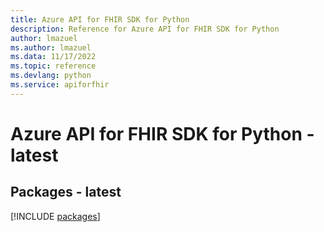 ```yaml
---
title: Azure API for FHIR SDK for Python
description: Reference for Azure API for FHIR SDK for Python
author: lmazuel
ms.author: lmazuel
ms.data: 11/17/2022
ms.topic: reference
ms.devlang: python
ms.service: apiforfhir
---
```

# Azure API for FHIR SDK for Python - latest
## Packages - latest
[!INCLUDE [packages](api-for-fhir-index.md)]